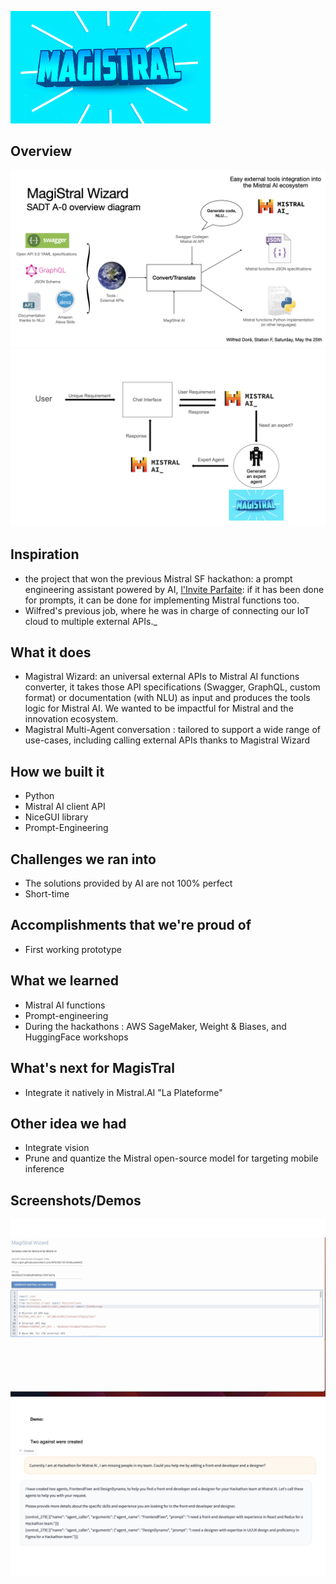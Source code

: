 ![Logo](images/MagisTralLogo.png)

## Overview

![Wizard](images/Overview.png)
![Experts agents](images/OverviewAgents.png)

## Inspiration

- the project that won the previous Mistral SF hackathon: a prompt engineering assistant powered by AI, [l'Invite Parfaite](https://devpost.com/software/l-invite-parfaite-the-perfect-prompt): if it has been done for prompts, it can be done for implementing Mistral functions too.
- Wilfred's previous job, where he was in charge of connecting our IoT cloud to multiple external APIs._

## What it does

- Magistral Wizard: an universal external APIs to Mistral AI functions converter, it takes those API specifications (Swagger, GraphQL, custom format) or documentation (with NLU) as input and produces the tools logic for Mistral AI. We wanted to be impactful for Mistral and the innovation ecosystem.
- Magistral Multi-Agent conversation : tailored to support a wide range of use-cases, including calling external APIs thanks to Magistral Wizard

## How we built it
- Python
- Mistral AI client API
- NiceGUI library
- Prompt-Engineering

## Challenges we ran into
- The solutions provided by AI are not 100% perfect
- Short-time

## Accomplishments that we're proud of
- First working prototype

## What we learned
- Mistral AI functions
- Prompt-engineering
- During the hackathons : AWS SageMaker, Weight & Biases, and HuggingFace workshops

## What's next for MagisTral
- Integrate it natively in Mistral.AI "La Plateforme"

## Other idea we had
- Integrate vision
- Prune and quantize the Mistral open-source model for targeting mobile inference

## Screenshots/Demos

![Wizard](images/UI.png)
![Experts agents](images/DemoAgents.png)
